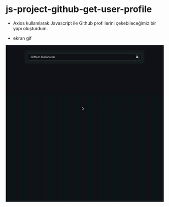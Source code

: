 # js-project-github-get-user-profile


- Axios kullanılarak Javascript ile Github profillerini çekebileceğimiz bir yapı oluşturdum.

- ekran gif 

![](ekran.gif)